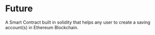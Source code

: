 # Future
A Smart Contract built in solidity that helps any user to create a saving account(s) in Ethereum Blockchain.
